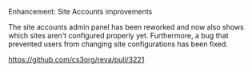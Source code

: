 Enhancement: Site Accounts improvements

The site accounts admin panel has been reworked and now also shows which sites aren't configured properly yet. Furthermore, a bug that prevented users from changing site configurations has been fixed.

https://github.com/cs3org/reva/pull/3221
